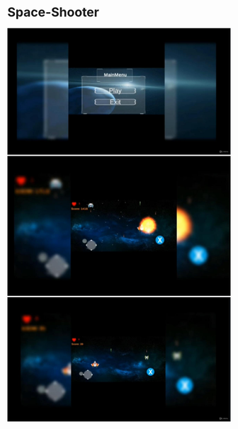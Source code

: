# Space-Shooter

<img src="a.jpeg" alt="Space Shooter">
<img src="b.jpeg" alt="Space Shooter">
<img src="c.jpeg" alt="Space Shooter">
